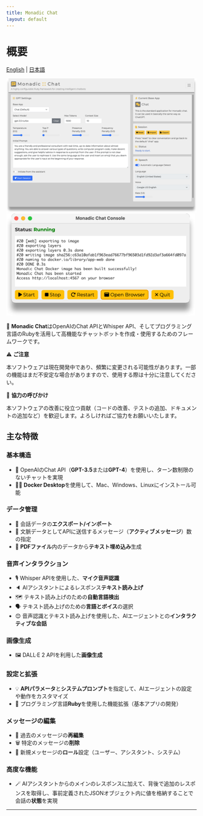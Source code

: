 ```yaml
---
title: Monadic Chat
layout: default
---
```


# 概要

[English](/monadic-chat/overview) |
[日本語](/monadic-chat/overview_ja)

<img src="./assets/images/screenshot-01.png" width="700px"/>

<img src="./assets/images/monadic-chat-console.png" width="500px"/>

🌟 **Monadic Chat**はOpenAIのChat APIとWhisper API、そしてプログラミング言語のRubyを活用して高機能なチャットボットを作成・使用するためのフレームワークです。

⚠️  **ご注意**

本ソフトウェアは現在開発中であり、頻繁に変更される可能性があります。一部の機能はまだ不安定な場合がありますので、使用する際は十分に注意してください。

📢 **協力の呼びかけ**

本ソフトウェアの改善に役立つ貢献（コードの改善、テストの追加、ドキュメントの追加など）を歓迎します。よろしければご協力をお願いいたします。

## 主な特徴

### 基本構造

- 🤖 OpenAIのChat API（**GPT-3.5**または**GPT-4**）を使用し、ターン数制限のないチャットを実現
- 👩‍💻 **Docker Desktop**を使用して、Mac、Windows、Linuxにインストール可能

### データ管理

- 💾 会話データの**エクスポート/インポート**
- 💬 文脈データとしてAPIに送信するメッセージ（**アクティブメッセージ**）数の指定
- 🔢 **PDFファイル**内のデータから**テキスト埋め込み**生成

### 音声インタラクション

- 🎙️ Whisper APIを使用した、**マイク音声認識**
- 🔈 AIアシスタントによるレスポンス**テキスト読み上げ**
- 🗺️ テキスト読み上げのための**自動言語検出**
- 🗣️ テキスト読み上げのための**言語とボイス**の選択
- 😊 音声認識とテキスト読み上げを使用した、AIエージェントとの**インタラクティブな会話**

### 画像生成

- 🖼️ DALL·E 2 APIを利用した**画像生成**

### 設定と拡張

- 💡 **APIパラメータ**と**システムプロンプト**を指定して、AIエージェントの設定や動作をカスタマイズ
- 💎 プログラミング言語**Ruby**を使用した機能拡張（基本アプリの開発）

### メッセージの編集

- 📝 過去のメッセージの**再編集**
- 🗑️ 特定のメッセージの**削除**
- 📜 新規メッセージの**ロール**設定（ユーザー、アシスタント、システム）

### 高度な機能

- 🪄 AIアシスタントからのメインのレスポンスに加えて、背後で追加のレスポンスを取得し、事前定義されたJSONオブジェクト内に値を格納することで会話の**状態**を実現

<script src="https://cdn.jsdelivr.net/npm/jquery@3.5.0/dist/jquery.min.js"></script>
<script src="https://cdn.jsdelivr.net/npm/lightbox2@2.11.3/src/js/lightbox.js"></script>

---

<script>
  function copyToClipBoard(id){
    var copyText =  document.getElementById(id).innerText;
    document.addEventListener('copy', function(e) {
        e.clipboardData.setData('text/plain', copyText);
        e.preventDefault();
      }, true);
    document.execCommand('copy');
    alert('copied');
  }
</script>
